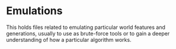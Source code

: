 # Emulations

This holds files related to emulating particular world features and generations, usually to use as brute-force tools or to gain a deeper understanding of how a particular algorithm works.
